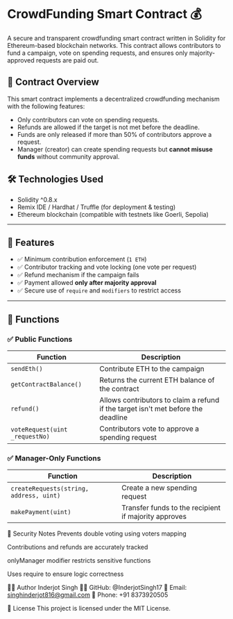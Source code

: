 # CrowdFunding Smart Contract 💰

A secure and transparent crowdfunding smart contract written in Solidity for Ethereum-based blockchain networks. This contract allows contributors to fund a campaign, vote on spending requests, and ensures only majority-approved requests are paid out.

## 📜 Contract Overview

This smart contract implements a decentralized crowdfunding mechanism with the following features:

- Only contributors can vote on spending requests.
- Refunds are allowed if the target is not met before the deadline.
- Funds are only released if more than 50% of contributors approve a request.
- Manager (creator) can create spending requests but **cannot misuse funds** without community approval.

## 🛠️ Technologies Used

- Solidity ^0.8.x
- Remix IDE / Hardhat / Truffle (for deployment & testing)
- Ethereum blockchain (compatible with testnets like Goerli, Sepolia)

---

## 🚀 Features

- ✅ Minimum contribution enforcement (`1 ETH`)
- ✅ Contributor tracking and vote locking (one vote per request)
- ✅ Refund mechanism if the campaign fails
- ✅ Payment allowed **only after majority approval**
- ✅ Secure use of `require` and `modifiers` to restrict access

---

## 🔧 Functions

### ✅ Public Functions
| Function | Description |
|---------|-------------|
| `sendEth()` | Contribute ETH to the campaign |
| `getContractBalance()` | Returns the current ETH balance of the contract |
| `refund()` | Allows contributors to claim a refund if the target isn't met before the deadline |
| `voteRequest(uint _requestNo)` | Contributors vote to approve a spending request |

### ✅ Manager-Only Functions
| Function | Description |
|----------|-------------|
| `createRequests(string, address, uint)` | Create a new spending request |
| `makePayment(uint)` | Transfer funds to the recipient if majority approves |

🔐 Security Notes
Prevents double voting using voters mapping

Contributions and refunds are accurately tracked

onlyManager modifier restricts sensitive functions

Uses require to ensure logic correctness

🧑‍💻 Author
Inderjot Singh
👨‍💻 GitHub: @InderjotSingh17
📧 Email: singhinderjot816@gmail.com
📱 Phone: +91 8373920505

📄 License
This project is licensed under the MIT License.
